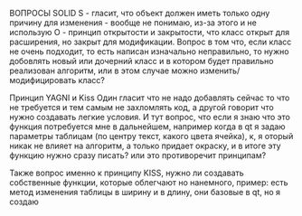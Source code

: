 ВОПРОСЫ 
SOLID
S - гласит, что объект должен иметь только одну причину для изменения - вообще не понимаю, из-за этого и не использую
O - принцип открытости и закрытости, что класс открыт для расширения, но закрыт для модификации. Вопрос в том что, если класс не очень подходит, то есть написан изначально неправильно, то нужно добовлять новый или дочерний класс и в котором будет правильно реализован алгоритм, или в этом случае можно изменить/модифицировать класс? 

Принцип YAGNI и Kiss
Один гласит что не надо добавлять сейчас то что не требуется и тем самым не захломлять код, а другой говорит что нужно создавать легкие условия.
И тут вопрос, что если я знаю что это функция потребуется мне в дальнейшем, например когда в qt я задаю параметры таблицам (по центру текст, какого цвета ячейка), к, я оторый никак не влияет на алгоритм, а только придает окраску, и в итоге эту функцию нужно сразу писать? или это противоречит принципам?

Также вопрос именно к принципу KISS, нужно ли создавать собственные функции, которые облегчают но нанемного, пример: есть метод изменения таблицы в ширину и в длину, они базовые в qt, но я создаю
